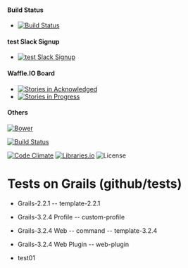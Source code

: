 
#### Build Status
- [![Build Status](https://travis-ci.org/test/test-core.svg?branch=master)](https://travis-ci.org/test/test-core)

#### test Slack Signup
- [![test Slack Signup](http://slack-signup.test.org/badge.svg)](http://slack-signup.test.org)

#### Waffle.IO Board
- [![Stories in Acknowledged](https://badge.waffle.io/test/test-core.png?label=Acknowledged&title=Acknowledged)](https://waffle.io/grails/grails-core)
- [![Stories in Progress](https://badge.waffle.io/test/test-core.png?label=in%20progress&title=In%20Progress)](http://waffle.io/grails/grails-core)

#### Others
[![Bower](https://img.shields.io/bower/v/test-sequence-diagrams.svg)](https://libraries.io/bower/test-sequence-diagrams)

[![Build Status](https://img.shields.io/travis/tst/test-sequence-diagrams.svg)](https://travis-ci.org/tst/test-sequence-diagrams)

[![Code Climate](https://img.shields.io/codeclimate/github/tst/test-sequence-diagrams.svg)](https://codeclimate.com/github/tst/test-sequence-diagrams) [![Libraries.io](https://img.shields.io/librariesio/github/tst/test-sequence-diagrams.svg)](https://libraries.io/github/tst/test-sequence-diagrams) ![License](https://img.shields.io/npm/l/test-sequence-diagrams.svg)

# Tests on Grails (github/tests)
* Grails-2.2.1
-- template-2.2.1

* Grails-3.2.4 Profile
-- custom-profile

* Grails-3.2.4 Web
-- command
-- template-3.2.4

* Grails-3.2.4 Web Plugin
-- web-plugin

* test01
